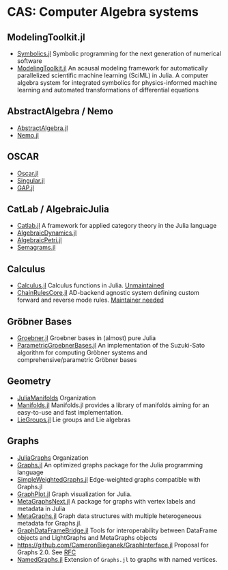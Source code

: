 # CAS: Computer Algebra systems

## ModelingToolkit.jl

* [Symbolics.jl](https://github.com/JuliaSymbolics/Symbolics.jl) Symbolic programming for the next generation of numerical software 
* [ModelingToolkit.jl](https://github.com/SciML/ModelingToolkit.jl) An acausal modeling framework for automatically parallelized scientific machine learning (SciML) in Julia. A computer algebra system for integrated symbolics for physics-informed machine learning and automated transformations of differential equations 


## AbstractAlgebra / Nemo

* [AbstractAlgebra.jl](https://github.com/Nemocas/AbstractAlgebra.jl)
* [Nemo.jl](https://github.com/Nemocas/Nemo.jl)

## OSCAR

* [Oscar.jl](https://github.com/oscar-system/Oscar.jl)
* [Singular.jl](https://github.com/oscar-system/Singular.jl)
* [GAP.jl](https://github.com/oscar-system/GAP.jl)

## CatLab / AlgebraicJulia

* [Catlab.jl](https://github.com/AlgebraicJulia/Catlab.jl) A framework for applied category theory in the Julia language 
* [AlgebraicDynamics.jl](https://github.com/AlgebraicJulia/AlgebraicDynamics.jl)
* [AlgebraicPetri.jl](https://github.com/AlgebraicJulia/AlgebraicPetri.jl)
* [Semagrams.jl](https://github.com/AlgebraicJulia/Semagrams.jl)


## Calculus
* [Calculus.jl](https://github.com/JuliaMath/Calculus.jl) Calculus functions in Julia. [Unmaintained](https://github.com/JuliaMath/Calculus.jl/issues/153)
* [ChainRulesCore.jl](https://github.com/JuliaDiff/ChainRulesCore.jl) AD-backend agnostic system defining custom forward and reverse mode rules. [Maintainer needed](https://discourse.julialang.org/t/chainrules-project-looking-for-a-new-primary-maintainer/115636)

## Gröbner Bases
* [Groebner.jl](https://github.com/sumiya11/Groebner.jl) Groebner bases in (almost) pure Julia 
* [ParametricGroebnerBases.jl](https://github.com/0708andreas/ParametricGroebnerBases.jl) An implementation of the Suzuki-Sato algorithm for computing Gröbner systems and comprehensive/parametric Gröbner bases 

## Geometry
* [JuliaManifolds](https://github.com/JuliaManifolds) Organization
* [Manifolds.jl](https://github.com/JuliaManifolds/Manifolds.jl) Manifolds.jl provides a library of manifolds aiming for an easy-to-use and fast implementation. 
* [LieGroups.jl](https://github.com/JuliaManifolds/LieGroups.jl) Lie groups and Lie algebras 

## Graphs

* [JuliaGraphs](https://github.com/JuliaGraphs) Organization
* [Graphs.jl](https://github.com/JuliaGraphs/Graphs.jl) An optimized graphs package for the Julia programming language 
* [SimpleWeightedGraphs.jl](https://github.com/JuliaGraphs/SimpleWeightedGraphs.jl) Edge-weighted graphs compatible with Graphs.jl 
* [GraphPlot.jl](https://github.com/JuliaGraphs/GraphPlot.jl) Graph visualization for Julia. 
* [MetaGraphsNext.jl](https://github.com/JuliaGraphs/MetaGraphsNext.jl) A package for graphs with vertex labels and metadata in Julia 
* [MetaGraphs.jl](https://github.com/JuliaGraphs/MetaGraphs.jl) Graph data structures with multiple heterogeneous metadata for Graphs.jl. 
* [GraphDataFrameBridge.jl](https://github.com/JuliaGraphs/GraphDataFrameBridge.jl) Tools for interoperability between DataFrame objects and LightGraphs and MetaGraphs objects 
* https://github.com/CameronBieganek/GraphInterface.jl Proposal for Graphs 2.0. See [RFC](https://discourse.julialang.org/t/rfc-graphinterface-jl-an-interface-proposal-for-graphs-jl-version-2-0/104518)
* [NamedGraphs.jl](https://github.com/ITensor/NamedGraphs.jl) Extension of `Graphs.jl` to graphs with named vertices. 
